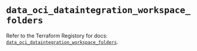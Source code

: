 # `data_oci_dataintegration_workspace_folders`

Refer to the Terraform Registory for docs: [`data_oci_dataintegration_workspace_folders`](https://registry.terraform.io/providers/oracle/oci/6.18.0/docs/data-sources/dataintegration_workspace_folders).
